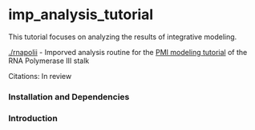 # imp_analysis_tutorial

This tutorial focuses on analyzing the results of integrative modeling.

[./rnapolii](./rnapoliii) - Imporved analysis routine for the [PMI modeling tutorial](https://github.com/salilab/imp_tutorial) of the RNA Polymerase III stalk

Citations: In review

### Installation and Dependencies

### Introduction

